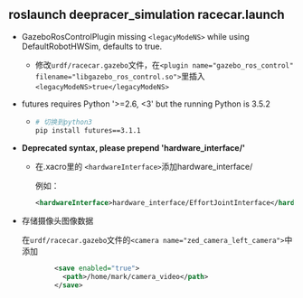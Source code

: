 ## roslaunch deepracer_simulation racecar.launch

* GazeboRosControlPlugin missing `<legacyModeNS>` while using DefaultRobotHWSim, defaults to true.

  * 修改`urdf/racecar.gazebo`文件，在`<plugin name="gazebo_ros_control" filename="libgazebo_ros_control.so">`里插入`<legacyModeNS>true</legacyModeNS>`

* futures requires Python '>=2.6, <3' but the running Python is 3.5.2

  * ```bash
    # 切换到python3
    pip install futures==3.1.1
    ```

* **Deprecated syntax, please prepend 'hardware_interface/'**

  * 在.xacro里的 `<hardwareInterface>`添加hardware_interface/

    例如：

    ```xml
    <hardwareInterface>hardware_interface/EffortJointInterface</hardwareInterface>
    ```

* 存储摄像头图像数据

  在`urdf/racecar.gazebo`文件的`<camera name="zed_camera_left_camera">`中添加

  ```xml
          <save enabled="true">
            <path>/home/mark/camera_video</path>
          </save>
  ```

  

